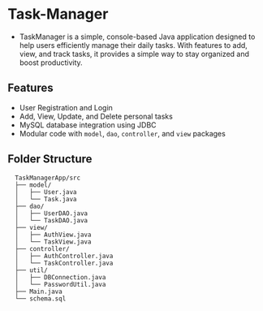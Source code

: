 # Task-Manager

- TaskManager is a simple, console-based Java application designed to help users efficiently manage their daily tasks. With features to add, view, and track tasks, it provides a simple way to stay organized and boost productivity.

## Features

- User Registration and Login
- Add, View, Update, and Delete personal tasks
- MySQL database integration using JDBC
- Modular code with `model`, `dao`, `controller`, and `view` packages

## Folder Structure

```
  TaskManagerApp/src
  ├── model/
  │   ├── User.java
  │   └── Task.java
  ├── dao/
  │   ├── UserDAO.java
  │   └── TaskDAO.java
  ├── view/
  │   ├── AuthView.java
  │   └── TaskView.java
  ├── controller/
  │   ├── AuthController.java
  │   └── TaskController.java
  ├── util/
  │   ├── DBConnection.java
  │   └── PasswordUtil.java
  ├── Main.java
  └── schema.sql
```
